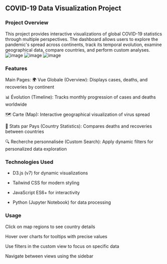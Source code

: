 ## COVID-19 Data Visualization Project 
### Project Overview
This project provides interactive visualizations of global COVID-19 statistics through multiple perspectives. The dashboard allows users to explore the pandemic's spread across continents, track its temporal evolution, examine geographical data, compare countries, and perform custom analyses.
![image](https://github.com/user-attachments/assets/bc396e75-e25a-4258-8a12-ba67c860031b)
![image](https://github.com/user-attachments/assets/9020b704-a82c-4537-9012-3b8b00065890)
![image](https://github.com/user-attachments/assets/ab294b81-b65f-4c47-947d-8037c25f6269)



### Features
Main Pages:
🌍 Vue Globale (Overview): Displays cases, deaths, and recoveries by continent

📊 Évolution (Timeline): Tracks monthly progression of cases and deaths worldwide

🗺️ Carte (Map): Interactive geographical visualization of virus spread

🥧 Stats par Pays (Country Statistics): Compares deaths and recoveries between countries

🔍 Recherche personnalisée (Custom Search): Apply dynamic filters for personalized data exploration

### Technologies Used
- D3.js (v7) for dynamic visualizations

- Tailwind CSS for modern styling

- JavaScript ES6+ for interactivity

- Python (Jupyter Notebook) for data processing

### Usage
Click on map regions to see country details

Hover over charts for tooltips with precise values

Use filters in the custom view to focus on specific data

Navigate between views using the sidebar
